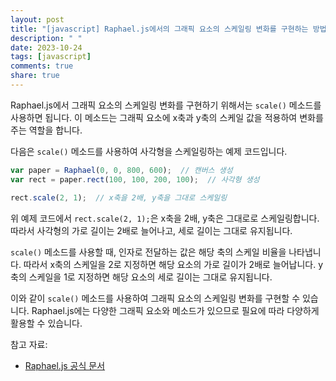 ```yaml
---
layout: post
title: "[javascript] Raphael.js에서의 그래픽 요소의 스케일링 변화를 구현하는 방법은 어떻게 되는가?"
description: " "
date: 2023-10-24
tags: [javascript]
comments: true
share: true
---
```


Raphael.js에서 그래픽 요소의 스케일링 변화를 구현하기 위해서는 `scale()` 메소드를 사용하면 됩니다. 이 메소드는 그래픽 요소에 x축과 y축의 스케일 값을 적용하여 변화를 주는 역할을 합니다.

다음은 `scale()` 메소드를 사용하여 사각형을 스케일링하는 예제 코드입니다.

```javascript
var paper = Raphael(0, 0, 800, 600);  // 캔버스 생성
var rect = paper.rect(100, 100, 200, 100);  // 사각형 생성

rect.scale(2, 1);  // x축을 2배, y축을 그대로 스케일링

```

위 예제 코드에서 `rect.scale(2, 1);`은 x축을 2배, y축은 그대로로 스케일링합니다. 따라서 사각형의 가로 길이는 2배로 늘어나고, 세로 길이는 그대로 유지됩니다.

`scale()` 메소드를 사용할 때, 인자로 전달하는 값은 해당 축의 스케일 비율을 나타냅니다. 따라서 x축의 스케일을 2로 지정하면 해당 요소의 가로 길이가 2배로 늘어납니다. y축의 스케일을 1로 지정하면 해당 요소의 세로 길이는 그대로 유지됩니다.

이와 같이 `scale()` 메소드를 사용하여 그래픽 요소의 스케일링 변화를 구현할 수 있습니다. Raphael.js에는 다양한 그래픽 요소와 메소드가 있으므로 필요에 따라 다양하게 활용할 수 있습니다.

참고 자료:
- [Raphael.js 공식 문서](http://dmitrybaranovskiy.github.io/raphael/reference.html#Element.scale)